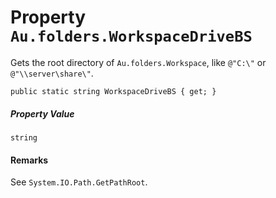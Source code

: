# Property `Au.folders.WorkspaceDriveBS`

Gets the root directory of `Au.folders.Workspace`, like `@"C:\"` or `@"\\server\share\"`.

```
public static string WorkspaceDriveBS { get; }
```

##### Property Value

`string`

#### Remarks

See `System.IO.Path.GetPathRoot`.